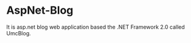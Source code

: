 AspNet-Blog
===========

It is asp.net blog web application based the .NET Framework 2.0 called UmcBlog.
